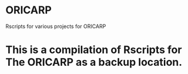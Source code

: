 # ORICARP
Rscripts for various projects for ORICARP

# This is a compilation of Rscripts for The ORICARP as a backup location.
